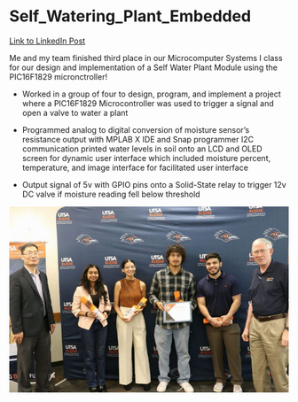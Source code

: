 # Self_Watering_Plant_Embedded

[Link to LinkedIn Post](https://www.linkedin.com/posts/carloscruzgarza_during-the-recent-ece-student-awards-ceremony-activity-7196592682704531457-cxQ-?utm_source=share&utm_medium=member_desktop&rcm=ACoAAD2QngQBTTjVreY3uQbwZCDGGmvxyq34cyU)

Me and my team finished third place in our Microcomputer Systems I class for our design and implementation of a Self Water Plant Module using the PIC16F1829 micronctroller!

* Worked in a group of four to design, program, and implement a project where a PIC16F1829 Microcontroller was used to trigger 
a signal and open a valve to water a plant 

* Programmed analog to digital conversion of moisture sensor’s resistance output with MPLAB X IDE and Snap programmer 
I2C communication printed water levels in soil onto an LCD and OLED screen for dynamic user interface which included 
moisture percent, temperature, and image interface for facilitated user interface 

* Output signal of 5v with GPIO pins onto a Solid-State relay to trigger 12v DC valve if moisture reading fell below threshold


![Image](/images/SMAC_Project.png)